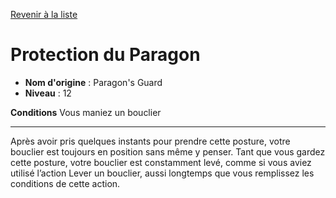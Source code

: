 [Revenir à la liste](..)

# Protection du Paragon

 * **Nom d'origine** : Paragon's Guard
 * **Niveau** : 12


<p><strong>Conditions</strong> Vous maniez un bouclier</p>
<hr>
<p>Après avoir pris quelques instants pour prendre cette posture, votre bouclier est toujours en position sans même y penser. Tant que vous gardez cette posture, votre bouclier est constamment levé, comme si vous aviez utilisé l’action Lever un bouclier, aussi longtemps que vous remplissez les conditions de cette action.</p>